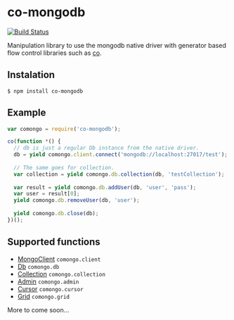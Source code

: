 co-mongodb
==========

[![Build Status](https://travis-ci.org/ArnaudCourbiere/co-mongodb.png?branch=master)](https://travis-ci.org/ArnaudCourbiere/co-mongodb)

Manipulation library to use the mongodb native driver with generator based flow control libraries such as [co](https://github.com/visionmedia/co).

## Instalation

```
$ npm install co-mongodb
```
## Example

```js
var comongo = require('co-mongodb');

co(function *() {
  // db is just a regular Db instance from the native driver.
  db = yield comongo.client.connect('mongodb://localhost:27017/test');
  
  // The same goes for collection.
  var collection = yield comongo.db.collection(db, 'testCollection');
  
  var result = yield comongo.db.addUser(db, 'user', 'pass');
  var user = result[0];
  yield comongo.db.removeUser(db, 'user');
  
  yield comongo.db.close(db);
})();
```

## Supported functions

+ [MongoClient](http://mongodb.github.io/node-mongodb-native/api-generated/mongoclient.html) `comongo.client`
+ [Db](http://mongodb.github.io/node-mongodb-native/api-generated/db.html) `comongo.db`
+ [Collection](http://mongodb.github.io/node-mongodb-native/api-generated/collection.html) `comongo.collection`
+ [Admin](http://mongodb.github.io/node-mongodb-native/api-generated/admin.html) `comongo.admin`
+ [Cursor](http://mongodb.github.io/node-mongodb-native/api-generated/cursor.html) `comongo.cursor`
+ [Grid](http://mongodb.github.io/node-mongodb-native/api-generated/grid.html) `comongo.grid`

More to come soon...
